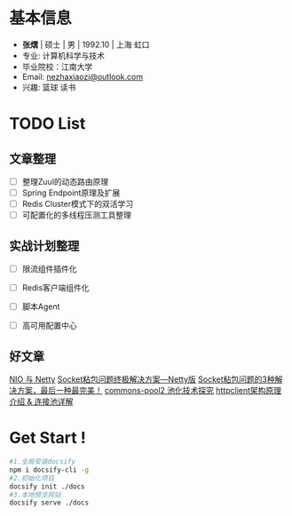 # 基本信息

- **张熠** | 硕士 | 男 | 1992.10 | 上海 虹口
- 专业: 计算机科学与技术
- 毕业院校：江南大学
- Email: <nezhaxiaozi@outlook.com>
- 兴趣: 篮球 读书

# TODO List

## 文章整理

- [ ] 整理Zuul的动态路由原理
- [ ] Spring Endpoint原理及扩展
- [ ] Redis Cluster模式下的双活学习
- [ ] 可配置化的多线程压测工具整理

## 实战计划整理

- [ ] 限流组件插件化
- [ ] Redis客户端组件化
- [ ] 脚本Agent
- [ ] 高可用配置中心


## 好文章
[NIO 与 Netty](https://juejin.cn/post/6956516753752981535?utm_source=gold_browser_extension#heading-9)
[Socket粘包问题终极解决方案—Netty版](https://juejin.cn/post/6917043797684584461#heading-8)
[Socket粘包问题的3种解决方案，最后一种最完美！](https://mp.weixin.qq.com/s/ODxGlLrohCveH-2m-BSDWQ)
[commons-pool2 池化技术探究](https://juejin.cn/post/6956383016469921822?utm_source=gold_browser_extension#heading-15)
[httpclient架构原理介绍 & 连接池详解](https://blog.csdn.net/u013332124/article/details/82694076)

# Get Start !
```bash
#1.全局安装docsify
npm i docsify-cli -g
#2.初始化项目
docsify init ./docs
#3.本地预览网站
docsify serve ./docs
```
